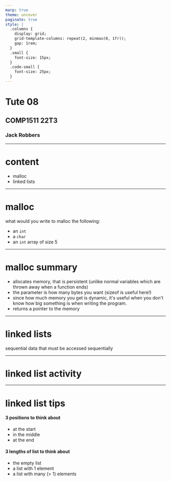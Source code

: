 ```yaml
---
marp: true
theme: uncover
paginate: true
style: |
  .columns {
    display: grid;
    grid-template-columns: repeat(2, minmax(0, 1fr));
    gap: 1rem;
  }
  .small {
    font-size: 15px;
  }
  .code-small {
    font-size: 25px;
  }
---
```


# Tute 08
## COMP1511 22T3
### Jack Robbers

---

# content

* malloc
* linked lists

---

# malloc

what would you write to malloc the following: 

* an `int`
* a `char`
* an `int` array of size 5

---

# malloc summary

* allocates memory, that is persistent (unlike normal variables which are thrown away when a function ends)
* the parameter is how many bytes you want (sizeof is useful here!)
* since how much memory you get is dynamic, it's useful when you don't know how big something is when writing the program.
* returns a pointer to the memory

---

# linked lists

sequential data that must be accessed sequentially

---

# linked list activity



---
# linked list tips 
#### 3 positions to think about

* at the start
* in the middle
* at the end

#### 3 lengths of list to think about

* the empty list
* a list with 1 element
* a list with many (> 1) elements

